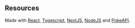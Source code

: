## Resources

Made with [React](https://reactjs.org/), [Typescript](https://www.typescriptlang.org/), [NextJS](https://nextjs.org/), [NodeJS](https://nodejs.org/es/) and [PokeAPI](https://pokeapi.co/).
